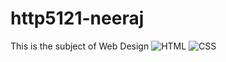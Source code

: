 # http5121-neeraj

This is the subject of Web Design
![HTML](../Http5121-neeraj/html.png)
![CSS](../Http5121-neeraj/css.png)